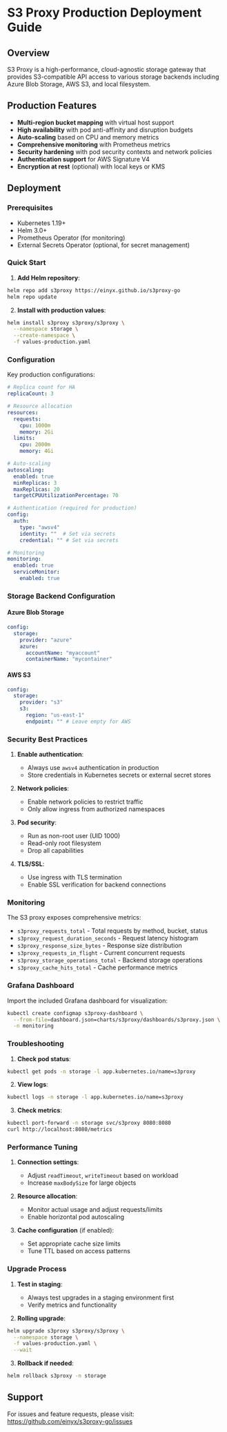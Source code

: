 # S3 Proxy Production Deployment Guide

## Overview

S3 Proxy is a high-performance, cloud-agnostic storage gateway that provides S3-compatible API access to various storage backends including Azure Blob Storage, AWS S3, and local filesystem.

## Production Features

- **Multi-region bucket mapping** with virtual host support
- **High availability** with pod anti-affinity and disruption budgets
- **Auto-scaling** based on CPU and memory metrics
- **Comprehensive monitoring** with Prometheus metrics
- **Security hardening** with pod security contexts and network policies
- **Authentication support** for AWS Signature V4
- **Encryption at rest** (optional) with local keys or KMS

## Deployment

### Prerequisites

- Kubernetes 1.19+
- Helm 3.0+
- Prometheus Operator (for monitoring)
- External Secrets Operator (optional, for secret management)

### Quick Start

1. **Add Helm repository**:
```bash
helm repo add s3proxy https://einyx.github.io/s3proxy-go
helm repo update
```

2. **Install with production values**:
```bash
helm install s3proxy s3proxy/s3proxy \
  --namespace storage \
  --create-namespace \
  -f values-production.yaml
```

### Configuration

Key production configurations:

```yaml
# Replica count for HA
replicaCount: 3

# Resource allocation
resources:
  requests:
    cpu: 1000m
    memory: 2Gi
  limits:
    cpu: 2000m
    memory: 4Gi

# Auto-scaling
autoscaling:
  enabled: true
  minReplicas: 3
  maxReplicas: 20
  targetCPUUtilizationPercentage: 70

# Authentication (required for production)
config:
  auth:
    type: "awsv4"
    identity: ""  # Set via secrets
    credential: "" # Set via secrets

# Monitoring
monitoring:
  enabled: true
  serviceMonitor:
    enabled: true
```

### Storage Backend Configuration

#### Azure Blob Storage
```yaml
config:
  storage:
    provider: "azure"
    azure:
      accountName: "myaccount"
      containerName: "mycontainer"
```

#### AWS S3
```yaml
config:
  storage:
    provider: "s3"
    s3:
      region: "us-east-1"
      endpoint: "" # Leave empty for AWS
```

### Security Best Practices

1. **Enable authentication**:
   - Always use `awsv4` authentication in production
   - Store credentials in Kubernetes secrets or external secret stores

2. **Network policies**:
   - Enable network policies to restrict traffic
   - Only allow ingress from authorized namespaces

3. **Pod security**:
   - Run as non-root user (UID 1000)
   - Read-only root filesystem
   - Drop all capabilities

4. **TLS/SSL**:
   - Use ingress with TLS termination
   - Enable SSL verification for backend connections

### Monitoring

The S3 proxy exposes comprehensive metrics:

- `s3proxy_requests_total` - Total requests by method, bucket, status
- `s3proxy_request_duration_seconds` - Request latency histogram
- `s3proxy_response_size_bytes` - Response size distribution
- `s3proxy_requests_in_flight` - Current concurrent requests
- `s3proxy_storage_operations_total` - Backend storage operations
- `s3proxy_cache_hits_total` - Cache performance metrics

### Grafana Dashboard

Import the included Grafana dashboard for visualization:

```bash
kubectl create configmap s3proxy-dashboard \
  --from-file=dashboard.json=charts/s3proxy/dashboards/s3proxy.json \
  -n monitoring
```

### Troubleshooting

1. **Check pod status**:
```bash
kubectl get pods -n storage -l app.kubernetes.io/name=s3proxy
```

2. **View logs**:
```bash
kubectl logs -n storage -l app.kubernetes.io/name=s3proxy
```

3. **Check metrics**:
```bash
kubectl port-forward -n storage svc/s3proxy 8080:8080
curl http://localhost:8080/metrics
```

### Performance Tuning

1. **Connection settings**:
   - Adjust `readTimeout`, `writeTimeout` based on workload
   - Increase `maxBodySize` for large objects

2. **Resource allocation**:
   - Monitor actual usage and adjust requests/limits
   - Enable horizontal pod autoscaling

3. **Cache configuration** (if enabled):
   - Set appropriate cache size limits
   - Tune TTL based on access patterns

### Upgrade Process

1. **Test in staging**:
   - Always test upgrades in a staging environment first
   - Verify metrics and functionality

2. **Rolling upgrade**:
```bash
helm upgrade s3proxy s3proxy/s3proxy \
  --namespace storage \
  -f values-production.yaml \
  --wait
```

3. **Rollback if needed**:
```bash
helm rollback s3proxy -n storage
```

## Support

For issues and feature requests, please visit:
https://github.com/einyx/s3proxy-go/issues